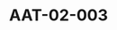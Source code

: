 ---
pid: AAT-02-003
title: AAT-02-003
language: en
collection: Abdel Rahman Ali Taha
original_label: 
rights: Fadwa Ali Taha
location_of_original: 'Fadwa Ali Taha '
photographer_or_studio: 
scanned_from: jpeg
_date: '1949'
location: Khartoum
description: Abdel Rahman Ali Taha at his inauguration as the first Minister of Education
  in Sudan
additional_notes: Abdel Rahman Ali Taha upon taking office as Minister of Edcuation
  as the first minister of education in Sudan
permission_display: 'yes'
on_server: 'no'
on_website: 'no'
permalink: "/archive/en/aat-02-003.html"
layout: photo-page
---